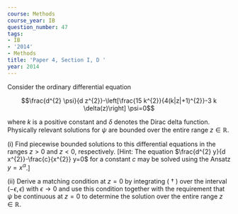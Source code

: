 ```yaml
---
course: Methods
course_year: IB
question_number: 47
tags:
- IB
- '2014'
- Methods
title: 'Paper 4, Section I, D '
year: 2014
---
```




Consider the ordinary differential equation

$$\frac{d^{2} \psi}{d z^{2}}-\left[\frac{15 k^{2}}{4(k|z|+1)^{2}}-3 k \delta(z)\right] \psi=0$$

where $k$ is a positive constant and $\delta$ denotes the Dirac delta function. Physically relevant solutions for $\psi$ are bounded over the entire range $z \in \mathbb{R}$.

(i) Find piecewise bounded solutions to this differential equations in the ranges $z>0$ and $z<0$, respectively. [Hint: The equation $\frac{d^{2} y}{d x^{2}}-\frac{c}{x^{2}} y=0$ for a constant $c$ may be solved using the Ansatz $y=x^{\alpha}$.]

(ii) Derive a matching condition at $z=0$ by integrating ( $\dagger$ ) over the interval $(-\epsilon, \epsilon)$ with $\epsilon \rightarrow 0$ and use this condition together with the requirement that $\psi$ be continuous at $z=0$ to determine the solution over the entire range $z \in \mathbb{R}$.